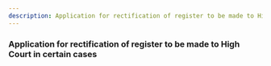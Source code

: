 ```yaml
---
description: Application for rectification of register to be made to High Court in certain cases
---
```


### Application for rectification of register to be made to High Court in certain cases

